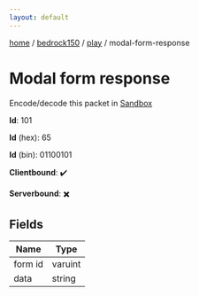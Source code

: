 ```yaml
---
layout: default
---
```


[home](/)  /  [bedrock150](/protocol/bedrock150)  /  [play](/protocol/bedrock150/play)  /  modal-form-response

# Modal form response

Encode/decode this packet in [Sandbox](../../../sandbox/bedrock150#play.modal_form_response)

**Id**: 101

**Id** (hex): 65

**Id** (bin): 01100101

**Clientbound**: ✔️

**Serverbound**: ✖️

## Fields

Name | Type
---|---
form id | varuint
data | string
